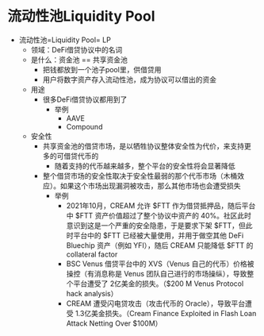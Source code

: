 # 流动性池Liquidity Pool

* 流动性池=Liquidity Pool= LP 
  * 领域：DeFi借贷协议中的名词 
  * 是什么：资金池 == 共享资金池 
    * 把钱都放到一个池子pool里，供借贷用 
    * 用户将数字资产存入流动性池，成为协议可以借出的资金 
  * 用途 
    * 很多DeFi借贷协议都用到了 
      * 举例 
        * AAVE 
        * Compound 
  * 安全性 
    * 共享资金池的借贷市场，是以牺牲协议整体安全性为代价，来支持更多的可借贷代币的 
      * 随着支持的代币越来越多，整个平台的安全性将会显著降低 
    * 整个借贷市场的安全性取决于安全性最弱的那个代币市场（木桶效应）。如果这个市场出现漏洞被攻击，那么其他市场也会遭受损失 
      * 举例 
        * 2021年10月，CREAM 允许 $FTT 作为借贷抵押品，随后平台中 $FTT 资产价值超过了整个协议中资产的 40%。社区此时意识到这是一个严重的安全隐患，于是要求下架 $FTT，但此时平台中的 $FTT 已经被大量使用，并用于做空其他 DeFi Bluechip 资产（例如 YFI），随后 CREAM 只能降低 $FTT 的 collateral factor 
        * BSC Venus 借贷平台中的 XVS（Venus 自己的代币）价格被操控（有消息称是 Venus 团队自己进行的市场操纵），导致整个平台遭受了 2亿美金的损失。（$200 M Venus Protocol hack analysis） 
        * CREAM 遭受闪电贷攻击（攻击代币的 Oracle），导致平台遭受 1.3亿美金损失。（Cream Finance Exploited in Flash Loan Attack Netting Over $100M） 
